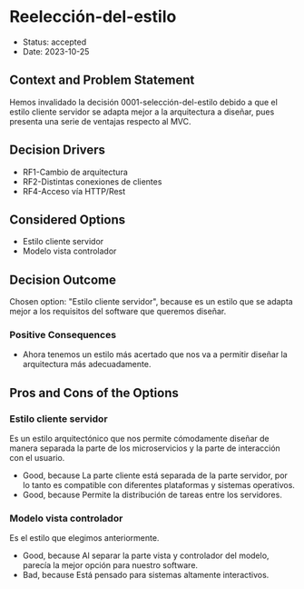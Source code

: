 # Reelección-del-estilo

* Status: accepted
* Date: 2023-10-25

## Context and Problem Statement

Hemos invalidado la decisión 0001-selección-del-estilo debido a que el estilo cliente servidor se adapta mejor a la arquitectura a diseñar, pues presenta una serie de ventajas respecto al MVC.

## Decision Drivers

* RF1-Cambio de arquitectura
* RF2-Distintas conexiones de clientes
* RF4-Acceso vía HTTP/Rest

## Considered Options

* Estilo cliente servidor
* Modelo vista controlador

## Decision Outcome

Chosen option: "Estilo cliente servidor", because es un estilo que se adapta mejor a los requisitos del software que queremos diseñar.

### Positive Consequences

* Ahora tenemos un estilo más acertado que nos va a permitir diseñar la arquitectura más adecuadamente.

## Pros and Cons of the Options

### Estilo cliente servidor

Es un estilo arquitectónico que nos permite cómodamente diseñar de manera separada la parte de los microservicios y la parte de interacción con el usuario.

* Good, because La parte cliente está separada de la parte servidor, por lo tanto es compatible con diferentes plataformas y sistemas operativos.
* Good, because Permite la distribución de tareas entre los servidores.

### Modelo vista controlador

Es el estilo que elegimos anteriormente.

* Good, because Al separar la parte vista y controlador del modelo, parecía la mejor opción para nuestro software.
* Bad, because Está pensado para sistemas altamente interactivos.
